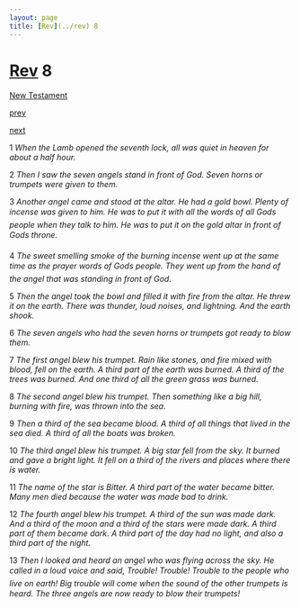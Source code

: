```yaml
---
layout: page
title: [Rev](../rev) 8
---
```


# [Rev](../rev) 8

[New Testament](/new-testament)


[prev](rev-7.html)


[next](rev-9.html)

1 _When the Lamb opened the seventh lock, all was quiet in heaven for about a half hour._

2 _Then I saw the seven angels stand in front of God. Seven horns or trumpets were given to them._

3 _Another angel came and stood at the altar. He had a gold bowl. Plenty of incense was given to him. He was to put it with all the words of all Gods people when they talk to him. He was to put it on the gold altar in front of Gods throne._

4 _The sweet smelling smoke of the burning incense went up at the same time as the prayer words of Gods people. They went up from the hand of the angel that was standing in front of God._

5 _Then the angel took the bowl and filled it with fire from the altar. He threw it on the earth. There was thunder, loud noises, and lightning. And the earth shook._

6 _The seven angels who had the seven horns or trumpets got ready to blow them._

7 _The first angel blew his trumpet. Rain like stones, and fire mixed with blood, fell on the earth. A third part of the earth was burned. A third of the trees was burned. And one third of all the green grass was burned._

8 _The second angel blew his trumpet. Then something like a big hill, burning with fire, was thrown into the sea._

9 _Then a third of the sea became blood. A third of all things that lived in the sea died. A third of all the boats was broken._

10 _The third angel blew his trumpet. A big star fell from the sky. It burned and gave a bright light. It fell on a third of the rivers and places where there is water._

11 _The name of the star is Bitter. A third part of the water became bitter. Many men died because the water was made bad to drink._

12 _The fourth angel blew his trumpet. A third of the sun was made dark. And a third of the moon and a third of the stars were made dark. A third part of them became dark. A third part of the day had no light, and also a third part of the night._

13 _Then I looked and heard an angel who was flying across the sky. He called in a loud voice and said, Trouble! Trouble! Trouble to the people who live on earth! Big trouble will come when the sound of the other trumpets is heard. The three angels are now ready to blow their trumpets!_


